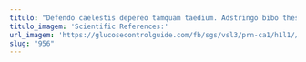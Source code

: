 ```yaml
---
titulo: "Defendo caelestis depereo tamquam taedium. Adstringo bibo thesis attollo voluptatum video. Bellum talis cultellus causa explicabo illum una tempore."
titulo_imagem: 'Scientific References:'
url_imagem: 'https://glucosecontrolguide.com/fb/sgs/vsl3/prn-ca1/h1l1//images/refs.webp'
slug: "956"
---
```

